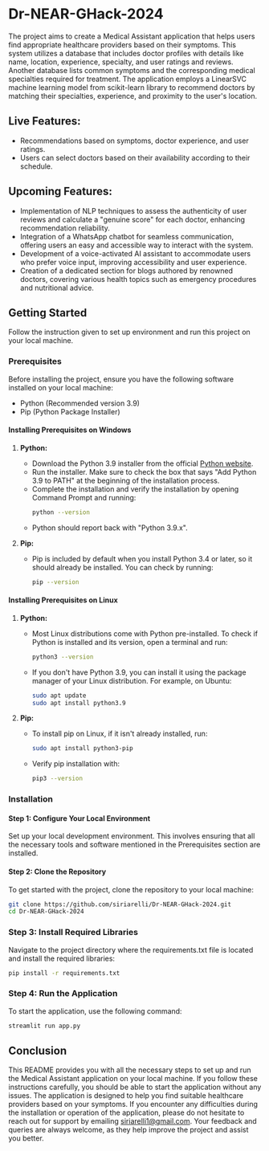 # Dr-NEAR-GHack-2024

The project aims to create a Medical Assistant application that helps users find appropriate healthcare providers based on their symptoms. This system utilizes a database that includes doctor profiles with details like name, location, experience, specialty, and user ratings and reviews. Another database lists common symptoms and the corresponding medical specialties required for treatment. The application employs a LinearSVC machine learning model from scikit-learn library to recommend doctors by matching their specialties, experience, and proximity to the user's location.

## Live Features:

- Recommendations based on symptoms, doctor experience, and user ratings.
- Users can select doctors based on their availability according to their schedule.

## Upcoming Features:

- Implementation of NLP techniques to assess the authenticity of user reviews and calculate a "genuine score" for each doctor, enhancing recommendation reliability.
- Integration of a WhatsApp chatbot for seamless communication, offering users an easy and accessible way to interact with the system.
- Development of a voice-activated AI assistant to accommodate users who prefer voice input, improving accessibility and user experience.
- Creation of a dedicated section for blogs authored by renowned doctors, covering various health topics such as emergency procedures and nutritional advice.

## Getting Started

Follow the instruction given to set up environment and run this project on your local machine.

### Prerequisites

Before installing the project, ensure you have the following software installed on your local machine:

- Python (Recommended version 3.9)
- Pip (Python Package Installer)

#### Installing Prerequisites on Windows

1. **Python:**
   - Download the Python 3.9 installer from the official [Python website](https://www.python.org/downloads/release/python-390/).
   - Run the installer. Make sure to check the box that says "Add Python 3.9 to PATH" at the beginning of the installation process.
   - Complete the installation and verify the installation by opening Command Prompt and running:
     ```bash
     python --version
     ```
   - Python should report back with "Python 3.9.x".

2. **Pip:**
   - Pip is included by default when you install Python 3.4 or later, so it should already be installed. You can check by running:
     ```bash
     pip --version
     ```

#### Installing Prerequisites on Linux

1. **Python:**
   - Most Linux distributions come with Python pre-installed. To check if Python is installed and its version, open a terminal and run:
     ```bash
     python3 --version
     ```
   - If you don't have Python 3.9, you can install it using the package manager of your Linux distribution. For example, on Ubuntu:
     ```bash
     sudo apt update
     sudo apt install python3.9
     ```

2. **Pip:**
   - To install pip on Linux, if it isn't already installed, run:
     ```bash
     sudo apt install python3-pip
     ```
   - Verify pip installation with:
     ```bash
     pip3 --version
     ```
 
### Installation

#### Step 1: Configure Your Local Environment

Set up your local development environment. This involves ensuring that all the necessary tools and software mentioned in the Prerequisites section are installed.

#### Step 2: Clone the Repository

To get started with the project, clone the repository to your local machine:

```bash
git clone https://github.com/siriarelli/Dr-NEAR-GHack-2024.git
cd Dr-NEAR-GHack-2024
```
### Step 3: Install Required Libraries
Navigate to the project directory where the requirements.txt file is located and install the required libraries:

```bash
pip install -r requirements.txt
```
### Step 4: Run the Application
To start the application, use the following command:

```bash
streamlit run app.py
```
## Conclusion

This README provides you with all the necessary steps to set up and run the Medical Assistant application on your local machine. If you follow these instructions carefully, you should be able to start the application without any issues. The application is designed to help you find suitable healthcare providers based on your symptoms. If you encounter any difficulties during the installation or operation of the application, please do not hesitate to reach out for support by emailing siriarelli1@gmail.com. Your feedback and queries are always welcome, as they help improve the project and assist you better.